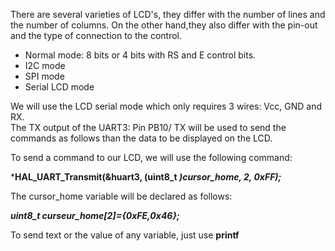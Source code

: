 There are several varieties of LCD's, they differ with the number of lines and the number of columns. On the other hand,they also differ with the pin-out and the type of connection to the control.

- Normal mode: 8 bits or 4 bits with RS and E control bits.
- I2C mode
- SPI mode
- Serial LCD mode

We will use the LCD serial mode which only requires 3 wires: Vcc, GND and RX.  
The TX output of the UART3: Pin PB10/ TX will be used to send the commands as follows than the data to be displayed on the LCD.

To send a command to our LCD, we will use the following command:

***HAL_UART_Transmit(&huart3, (uint8_t *)cursor_home, 2, 0xFF);***

The cursor_home variable will be declared as follows:

***uint8_t curseur_home[2]={0xFE,0x46};***

To send text or the value of any variable, just use **printf**
